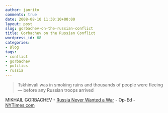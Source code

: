 ```yaml
---
author: janrito
comments: true
date: 2008-08-10 11:30:10+00:00
layout: post
slug: gorbachev-on-the-russian-conflict
title: Gorbachev on the Russian Conflict
wordpress_id: 68
categories:
- Blog
tags:
- conflict
- gorbachev
- politics
- russia
---
```


<blockquote>Tskhinvali was in smoking ruins and thousands of people were fleeing — before any Russian troops arrived</blockquote>



MIKHAIL GORBACHEV - [Russia Never Wanted a War](http://www.nytimes.com/2008/08/20/opinion/20gorbachev.html) - Op-Ed - [NYTimes.com](http://www.nytimes.com)
